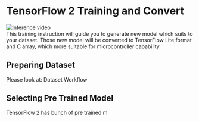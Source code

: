 # TensorFlow 2 Training and Convert
![Inference video](https://github.com/rizkymille/rasendriya-auav-ui/blob/main/tensorflow/inference.gif)  
This training instruction will guide you to generate new model which suits to your dataset. Those new model will be converted to TensorFlow Lite format and C array, which more suitable for microcontroller capability.
## Preparing Dataset
Please look at: Dataset Workflow
## Selecting Pre Trained Model
TensorFlow 2 has bunch of pre trained m
